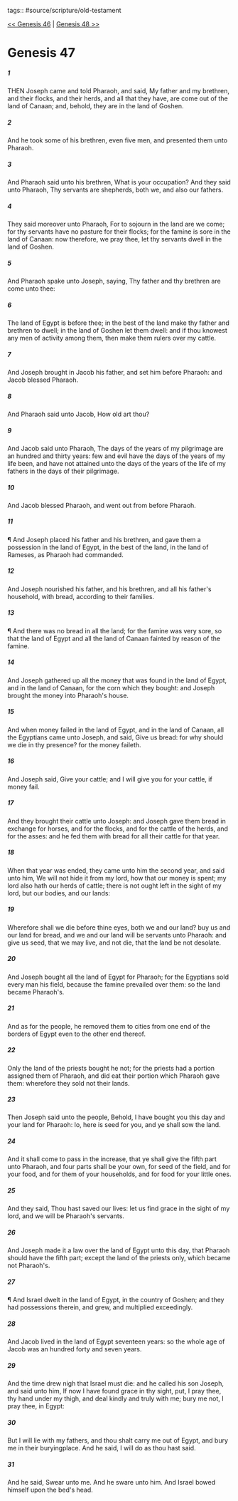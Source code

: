 tags:: #source/scripture/old-testament

[<< Genesis 46](old-testament/01_Genesis/Genesis_46.md) | [Genesis 48 >>](old-testament/01_Genesis/Genesis_48.md)

# Genesis 47

##### 1

THEN Joseph came and told Pharaoh, and said, My father and my brethren, and their flocks, and their herds, and all that they have, are come out of the land of Canaan; and, behold, they are in the land of Goshen.

##### 2

And he took some of his brethren, even five men, and presented them unto Pharaoh.

##### 3

And Pharaoh said unto his brethren, What is your occupation? And they said unto Pharaoh, Thy servants are shepherds, both we, and also our fathers.

##### 4

They said moreover unto Pharaoh, For to sojourn in the land are we come; for thy servants have no pasture for their flocks; for the famine is sore in the land of Canaan: now therefore, we pray thee, let thy servants dwell in the land of Goshen.

##### 5

And Pharaoh spake unto Joseph, saying, Thy father and thy brethren are come unto thee:

##### 6

The land of Egypt is before thee; in the best of the land make thy father and brethren to dwell; in the land of Goshen let them dwell: and if thou knowest any men of activity among them, then make them rulers over my cattle.

##### 7

And Joseph brought in Jacob his father, and set him before Pharaoh: and Jacob blessed Pharaoh.

##### 8

And Pharaoh said unto Jacob, How old art thou?

##### 9

And Jacob said unto Pharaoh, The days of the years of my pilgrimage are an hundred and thirty years: few and evil have the days of the years of my life been, and have not attained unto the days of the years of the life of my fathers in the days of their pilgrimage.

##### 10

And Jacob blessed Pharaoh, and went out from before Pharaoh.

##### 11

¶ And Joseph placed his father and his brethren, and gave them a possession in the land of Egypt, in the best of the land, in the land of Rameses, as Pharaoh had commanded.

##### 12

And Joseph nourished his father, and his brethren, and all his father's household, with bread, according to their families.

##### 13

¶ And there was no bread in all the land; for the famine was very sore, so that the land of Egypt and all the land of Canaan fainted by reason of the famine.

##### 14

And Joseph gathered up all the money that was found in the land of Egypt, and in the land of Canaan, for the corn which they bought: and Joseph brought the money into Pharaoh's house.

##### 15

And when money failed in the land of Egypt, and in the land of Canaan, all the Egyptians came unto Joseph, and said, Give us bread: for why should we die in thy presence? for the money faileth.

##### 16

And Joseph said, Give your cattle; and I will give you for your cattle, if money fail.

##### 17

And they brought their cattle unto Joseph: and Joseph gave them bread in exchange for horses, and for the flocks, and for the cattle of the herds, and for the asses: and he fed them with bread for all their cattle for that year.

##### 18

When that year was ended, they came unto him the second year, and said unto him, We will not hide it from my lord, how that our money is spent; my lord also hath our herds of cattle; there is not ought left in the sight of my lord, but our bodies, and our lands:

##### 19

Wherefore shall we die before thine eyes, both we and our land? buy us and our land for bread, and we and our land will be servants unto Pharaoh: and give us seed, that we may live, and not die, that the land be not desolate.

##### 20

And Joseph bought all the land of Egypt for Pharaoh; for the Egyptians sold every man his field, because the famine prevailed over them: so the land became Pharaoh's.

##### 21

And as for the people, he removed them to cities from one end of the borders of Egypt even to the other end thereof.

##### 22

Only the land of the priests bought he not; for the priests had a portion assigned them of Pharaoh, and did eat their portion which Pharaoh gave them: wherefore they sold not their lands.

##### 23

Then Joseph said unto the people, Behold, I have bought you this day and your land for Pharaoh: lo, here is seed for you, and ye shall sow the land.

##### 24

And it shall come to pass in the increase, that ye shall give the fifth part unto Pharaoh, and four parts shall be your own, for seed of the field, and for your food, and for them of your households, and for food for your little ones.

##### 25

And they said, Thou hast saved our lives: let us find grace in the sight of my lord, and we will be Pharaoh's servants.

##### 26

And Joseph made it a law over the land of Egypt unto this day, that Pharaoh should have the fifth part; except the land of the priests only, which became not Pharaoh's.

##### 27

¶ And Israel dwelt in the land of Egypt, in the country of Goshen; and they had possessions therein, and grew, and multiplied exceedingly.

##### 28

And Jacob lived in the land of Egypt seventeen years: so the whole age of Jacob was an hundred forty and seven years.

##### 29

And the time drew nigh that Israel must die: and he called his son Joseph, and said unto him, If now I have found grace in thy sight, put, I pray thee, thy hand under my thigh, and deal kindly and truly with me; bury me not, I pray thee, in Egypt:

##### 30

But I will lie with my fathers, and thou shalt carry me out of Egypt, and bury me in their buryingplace. And he said, I will do as thou hast said.

##### 31

And he said, Swear unto me. And he sware unto him. And Israel bowed himself upon the bed's head.
